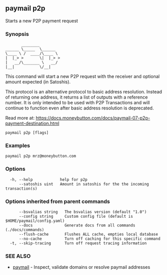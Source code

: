 ## paymail p2p

Starts a new P2P payment request

### Synopsis

```
       ________         
______ \_____  \______  
\____ \ /  ____/\____ \ 
|  |_> >       \|  |_> >
|   __/\_______ \   __/ 
|__|           \/__|
```

This command will start a new P2P request with the receiver and optional amount expected (in Satoshis).

This protocol is an alternative protocol to basic address resolution. 
Instead of returning one address, it returns a list of outputs with a reference number. 
It is only intended to be used with P2P Transactions and will continue to function even 
after basic address resolution is deprecated.

Read more at: https://docs.moneybutton.com/docs/paymail-07-p2p-payment-destination.html

```
paymail p2p [flags]
```

### Examples

```
paymail p2p mrz@moneybutton.com
```

### Options

```
  -h, --help            help for p2p
      --satoshis uint   Amount in satoshis for the the incoming transaction(s)
```

### Options inherited from parent commands

```
      --bsvalias string   The bsvalias version (default "1.0")
      --config string     Custom config file (default is $HOME/paymail/config.yaml)
      --docs              Generate docs from all commands (./docs/commands)
      --flush-cache       Flushes ALL cache, empties local database
      --no-cache          Turn off caching for this specific command
  -t, --skip-tracing      Turn off request tracing information
```

### SEE ALSO

* [paymail](paymail.md)	 - Inspect, validate domains or resolve paymail addresses

